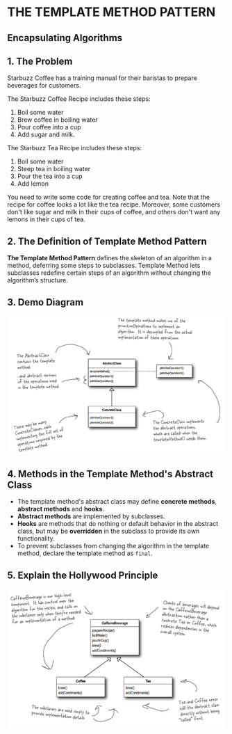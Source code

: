 # THE TEMPLATE METHOD PATTERN
## Encapsulating Algorithms
## 1. The Problem

Starbuzz Coffee has a training manual for their baristas to prepare beverages for customers.

The Starbuzz Coffee Recipe includes these steps:
1. Boil some water
2. Brew coffee in boiling water
3. Pour coffee into a cup
4. Add sugar and milk.

The Starbuzz Tea Recipe includes these steps:
1. Boil some water
2. Steep tea in boiling water
3. Pour the tea into a cup
4. Add lemon

You need to write some code for creating coffee and tea. Note that the recipe for coffee looks a lot like the tea recipe. Moreover, some customers don't like sugar and milk in their cups of coffee, and others don't want any lemons in their cups of tea.

## 2. The Definition of Template Method Pattern

**The Template Method Pattern** defines the skeleton of an algorithm in a method, deferring some steps to subclasses. Template Method lets subclasses redefine certain steps of an algorithm without changing the algorithm’s structure.

## 3. Demo Diagram

![The Template Method Pattern](../.doc/08-template-method-pattern.png)

## 4. Methods in the Template Method's Abstract Class

- The template method's abstract class may define **concrete methods**, **abstract methods** and **hooks**.
- **Abstract methods** are implemented by subclasses.
- **Hooks** are methods that do nothing or default behavior in the abstract class, but may be **overridden** in the subclass to provide its own functionality. 
- To prevent subclasses from changing the algorithm in the template method, declare the template method as `final`.

## 5. Explain the Hollywood Principle

![The Hollywood Principle](../.doc/08-hollywood-principle.png)
